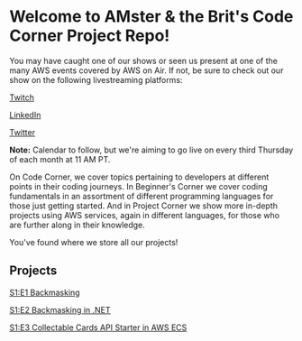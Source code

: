 # Welcome to AMster & the Brit's Code Corner Project Repo!

You may have caught one of our shows or seen us present at one of the many AWS events covered by AWS on Air. If not, be sure to check out our show on the following livestreaming platforms:

[Twitch](https://twitch.tv/awsonair)

[LinkedIn](https://www.linkedin.com/company/amazon-web-services/)

[Twitter](https://twitter.com/AWSonAir)

**Note:** Calendar to follow, but we're aiming to go live on every third Thursday of each month at 11 AM PT.

On Code Corner, we cover topics pertaining to developers at different points in their coding journeys. In Beginner's Corner we cover coding fundamentals in an assortment of different programming languages for those just getting started. And in Project Corner we show more in-depth projects using AWS services, again in different languages, for those who are further along in their knowledge.

You've found where we store all our projects!

## Projects

[S1:E1 Backmasking](projects/s1e1/backmasking)

[S1:E2 Backmasking in .NET](projects/s1e2/backmask.net)

[S1:E3 Collectable Cards API Starter in AWS ECS](projects/s1e3/koa-on-ecs-starter)
